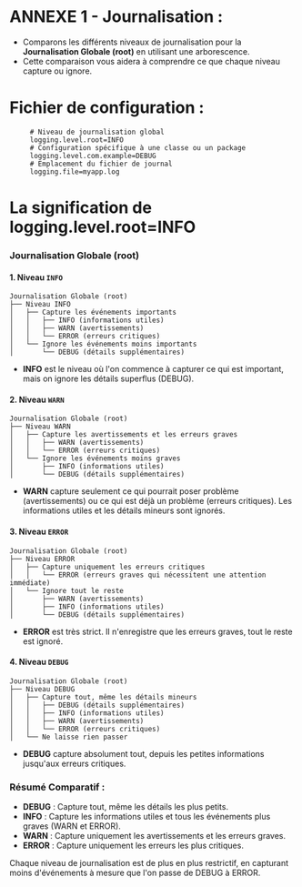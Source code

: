 # ANNEXE 1 - Journalisation : 

- Comparons les différents niveaux de journalisation pour la **Journalisation Globale (root)** en utilisant une arborescence. 
- Cette comparaison vous aidera à comprendre ce que chaque niveau capture ou ignore.


# **Fichier de configuration** : 


```properties
     # Niveau de journalisation global
     logging.level.root=INFO
     # Configuration spécifique à une classe ou un package
     logging.level.com.example=DEBUG
     # Emplacement du fichier de journal
     logging.file=myapp.log
```
# La signification de logging.level.root=INFO 

### Journalisation Globale (root)
#### 1. Niveau `INFO`
```
Journalisation Globale (root)
├── Niveau INFO
│   ├── Capture les événements importants
│   │   ├── INFO (informations utiles)
│   │   ├── WARN (avertissements)
│   │   └── ERROR (erreurs critiques)
│   └── Ignore les événements moins importants
│       └── DEBUG (détails supplémentaires)
```
- **INFO** est le niveau où l'on commence à capturer ce qui est important, mais on ignore les détails superflus (DEBUG).
  
#### 2. Niveau `WARN`
```
Journalisation Globale (root)
├── Niveau WARN
│   ├── Capture les avertissements et les erreurs graves
│   │   ├── WARN (avertissements)
│   │   └── ERROR (erreurs critiques)
│   └── Ignore les événements moins graves
│       ├── INFO (informations utiles)
│       └── DEBUG (détails supplémentaires)
```
- **WARN** capture seulement ce qui pourrait poser problème (avertissements) ou ce qui est déjà un problème (erreurs critiques). Les informations utiles et les détails mineurs sont ignorés.

#### 3. Niveau `ERROR`
```
Journalisation Globale (root)
├── Niveau ERROR
│   ├── Capture uniquement les erreurs critiques
│   │   └── ERROR (erreurs graves qui nécessitent une attention immédiate)
│   └── Ignore tout le reste
│       ├── WARN (avertissements)
│       ├── INFO (informations utiles)
│       └── DEBUG (détails supplémentaires)
```
- **ERROR** est très strict. Il n'enregistre que les erreurs graves, tout le reste est ignoré.

#### 4. Niveau `DEBUG`
```
Journalisation Globale (root)
├── Niveau DEBUG
│   ├── Capture tout, même les détails mineurs
│   │   ├── DEBUG (détails supplémentaires)
│   │   ├── INFO (informations utiles)
│   │   ├── WARN (avertissements)
│   │   └── ERROR (erreurs critiques)
│   └── Ne laisse rien passer
```
- **DEBUG** capture absolument tout, depuis les petites informations jusqu'aux erreurs critiques.

### Résumé Comparatif :

- **DEBUG** : Capture tout, même les détails les plus petits.
- **INFO** : Capture les informations utiles et tous les événements plus graves (WARN et ERROR).
- **WARN** : Capture uniquement les avertissements et les erreurs graves.
- **ERROR** : Capture uniquement les erreurs les plus critiques.

Chaque niveau de journalisation est de plus en plus restrictif, en capturant moins d'événements à mesure que l'on passe de DEBUG à ERROR.
